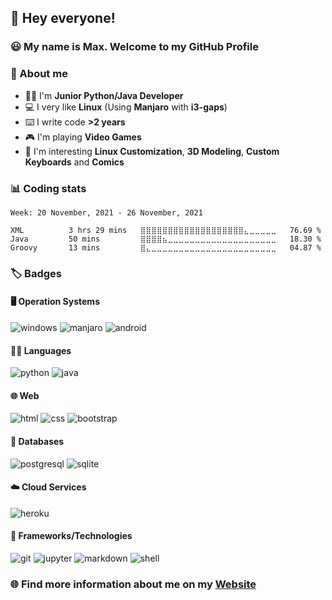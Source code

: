 ## :wave: Hey everyone!

### :smiley: My name is Max. Welcome to my GitHub Profile

### :mag_right: About me
- :man_technologist: I'm **Junior Python/Java Developer**
- :computer: I very like **Linux** (Using **Manjaro** with **i3-gaps**)
- :keyboard: I write code **>2 years**
- :video_game: I'm playing **Video Games**
- :eyes: I'm interesting **Linux Customization**, **3D Modeling**, **Custom Keyboards** and **Comics**

### :bar_chart: Coding stats

<!--START_SECTION:waka-->
```text
Week: 20 November, 2021 - 26 November, 2021

XML          3 hrs 29 mins   ⣿⣿⣿⣿⣿⣿⣿⣿⣿⣿⣿⣿⣿⣿⣿⣿⣿⣿⣿⣄⣀⣀⣀⣀⣀   76.69 % 
Java         50 mins         ⣿⣿⣿⣿⣦⣀⣀⣀⣀⣀⣀⣀⣀⣀⣀⣀⣀⣀⣀⣀⣀⣀⣀⣀⣀   18.30 % 
Groovy       13 mins         ⣿⣄⣀⣀⣀⣀⣀⣀⣀⣀⣀⣀⣀⣀⣀⣀⣀⣀⣀⣀⣀⣀⣀⣀⣀   04.87 % 
```
<!--END_SECTION:waka-->

### :label: Badges

#### :desktop_computer: Operation Systems
![windows](https://img.shields.io/badge/Windows-0078D6?style=for-the-badge&logo=windows&logoColor=white)
![manjaro](https://img.shields.io/badge/manjaro-35BF5C?style=for-the-badge&logo=manjaro&logoColor=white)
![android](https://img.shields.io/badge/Android-3DDC84?style=for-the-badge&logo=android&logoColor=white)

#### :man_technologist: Languages
![python](https://img.shields.io/badge/Python-3776AB?style=for-the-badge&logo=python&logoColor=white)
![java](https://img.shields.io/badge/Java-ED8B00?style=for-the-badge&logo=java&logoColor=white)

#### :globe_with_meridians: Web
![html](https://img.shields.io/badge/HTML5-E34F26?style=for-the-badge&logo=html5&logoColor=white)
![css](https://img.shields.io/badge/CSS3-1572B6?style=for-the-badge&logo=css3&logoColor=white)
![bootstrap](https://img.shields.io/badge/Bootstrap-563D7C?style=for-the-badge&logo=bootstrap&logoColor=white)

#### :floppy_disk: Databases
![postgresql](https://img.shields.io/badge/PostgreSQL-316192?style=for-the-badge&logo=postgresql&logoColor=white)
![sqlite](https://img.shields.io/badge/SQLite-07405E?style=for-the-badge&logo=sqlite&logoColor=white)

#### :cloud: Cloud Services
![heroku](https://img.shields.io/badge/Heroku-430098?style=for-the-badge&logo=heroku&logoColor=white)

#### :rocket: Frameworks/Technologies
![git](https://img.shields.io/badge/Git-F05032?style=for-the-badge&logo=git&logoColor=white)
![jupyter](https://img.shields.io/badge/Jupyter-F37626.svg?&style=for-the-badge&logo=Jupyter&logoColor=white)
![markdown](https://img.shields.io/badge/Markdown-000000?style=for-the-badge&logo=markdown&logoColor=white)
![shell](https://img.shields.io/badge/Shell_Script-121011?style=for-the-badge&logo=gnu-bash&logoColor=white)

### :globe_with_meridians: Find more information about me on my [Website](https://merive.herokuapp.com/)
